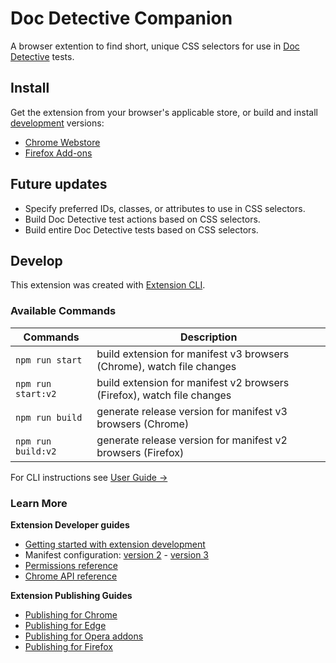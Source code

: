 # Doc Detective Companion

A browser extention to find short, unique CSS selectors for use in [Doc Detective](https://github.com/hawkeyexl/doc-detective) tests.

## Install

Get the extension from your browser's applicable store, or build and install [development](#develop) versions:

*   [Chrome Webstore](https://chrome.google.com/webstore/detail/doc-detective-companion/dfpbndchffmilddiaccdcpoejljlaghm)
*   [Firefox Add-ons](https://addons.mozilla.org/en-US/firefox/addon/doc-detective-companion)
## Future updates

*   Specify preferred IDs, classes, or attributes to use in CSS selectors.
*   Build Doc Detective test actions based on CSS selectors.
*   Build entire Doc Detective tests based on CSS selectors.

## Develop

This extension was created with [Extension CLI](https://oss.mobilefirst.me/extension-cli/).

### Available Commands

| Commands | Description |
| --- | --- |
| `npm run start` | build extension for manifest v3 browsers (Chrome), watch file changes |
| `npm run start:v2` | build extension for manifest v2 browsers (Firefox), watch file changes |
| `npm run build` | generate release version for manifest v3 browsers (Chrome) |
| `npm run build:v2` | generate release version for manifest v2 browsers (Firefox) |

For CLI instructions see [User Guide &rarr;](https://oss.mobilefirst.me/extension-cli/)

### Learn More

**Extension Developer guides**

- [Getting started with extension development](https://developer.chrome.com/extensions/getstarted)
- Manifest configuration: [version 2](https://developer.chrome.com/extensions/manifest) - [version 3](https://developer.chrome.com/docs/extensions/mv3/intro/)
- [Permissions reference](https://developer.chrome.com/extensions/declare_permissions)
- [Chrome API reference](https://developer.chrome.com/docs/extensions/reference/)

**Extension Publishing Guides**

- [Publishing for Chrome](https://developer.chrome.com/webstore/publish)
- [Publishing for Edge](https://docs.microsoft.com/en-us/microsoft-edge/extensions-chromium/publish/publish-extension)
- [Publishing for Opera addons](https://dev.opera.com/extensions/publishing-guidelines/)
- [Publishing for Firefox](https://extensionworkshop.com/documentation/publish/submitting-an-add-on/)
